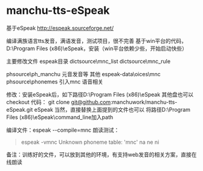 # manchu-tts-eSpeak
基于eSpeak http://espeak.sourceforge.net/

编译满族语言tts发音，满语发音，测试项目，很不完善
基于win平台的代码，D:\Program Files (x86)\eSpeak，安装（win平台依赖少些，开始启动快些）

主要修改文件
espeak目录
dictsource\mnc_list
dictsource\mnc_rule

phsource\ph_manchu  元音发音等
其他
espeak-data\oices\mnc
phsource\phonemes 引入mnc
语音相关

修改：安装eSpeak后，如下路径D:\Program Files (x86)\eSpeak 其他盘也可以
checkout 代码：
git clone git@github.com:manchuwork/manchu-tts-eSpeak.git eSpeak
当然，直接替换上面提到的文件也可以
将路径D:\Program Files (x86)\eSpeak\command_line加入path



编译文件：espeak --compile=mnc
朗读测试：
>espeak -vmnc
Unknown phoneme table: 'mnc'
na
ne
ni



备注：训练好的文件，可以放到其他的环境，有支持web发音的相关方案，直接在线朗读
